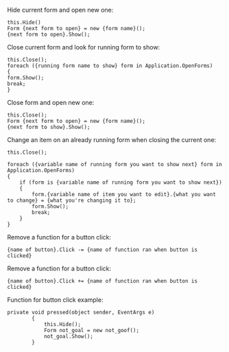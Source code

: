 Hide current form and open new one:

```
this.Hide()
Form {next form to open} = new {form name}();
{next form to open}.Show();
```



Close current form and look for running form to show:

```
this.Close();
foreach ({running form name to show} form in Application.OpenForms)
{
form.Show();
break;
}
```



Close form and open new one:

```
this.Close();
Form {next form to open} = new {form name}();
{next form to show}.Show();
```



Change an item on an already running form when closing the current one:

```
this.Close();

foreach ({variable name of running form you want to show next} form in Application.OpenForms)
{
    if (form is {variable name of running form you want to show next})
    {
        form.{variable name of item you want to edit}.{what you want to change} = {what you're changing it to};
        form.Show();
        break;
    }
}
```

Remove a function for a button click:

```
{name of button}.Click -= {name of function ran when button is clicked}
```

Remove a function for a button click:

```
{name of button}.Click += {name of function ran when button is clicked}
```

Function for button click example:

```
private void pressed(object sender, EventArgs e)
        {
            this.Hide();
            Form not_goal = new not_goof();
            not_goal.Show();
        }
 ```
